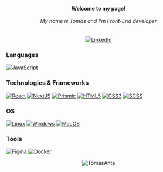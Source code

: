 <p align="center">
    <b>Welcome to my page!</b><br><br>
    <i>
        My name is Tomas and I'm Front-End developer<br>
       <br>
    </i><br>
    <a href="https://www.linkedin.com/in/antanaitis-tomas">
        <img src="https://img.shields.io/badge/LinkedIn-blue?style=flat-square&logo=linkedin" alt="LinkedIn">
    </a>
</p>

### Languages

[![JavaScript](https://img.shields.io/badge/javascript-black?style=for-the-badge&logo=javascript)](https://github.com/TomasAnta)

### Technologies & Frameworks
[![React](https://img.shields.io/badge/react-black?style=for-the-badge&logo=react)](https://github.com/TomasAnta)
[![NextJS](https://img.shields.io/badge/next-black?style=for-the-badge&logo=next)](https://github.com/TomasAnta)
[![Prismic](https://img.shields.io/badge/prismic-black?style=for-the-badge&logo=prismic)](https://github.com/TomasAnta)
[![HTML5](https://img.shields.io/badge/html5-black?style=for-the-badge&logo=html5)](https://hub.docker.com/u/TomasAnta)
[![CSS3](https://img.shields.io/badge/css3-black?style=for-the-badge&logo=css3)](https://hub.docker.com/u/TomasAnta)
[![SCSS](https://img.shields.io/badge/scss-black?style=for-the-badge&logo=scss)](https://hub.docker.com/u/TomasAnta)


### OS
[![Linux](https://img.shields.io/badge/linux-black?style=for-the-badge&logo=Linux)](https://github.com/TomasAnta)
[![Windows](https://img.shields.io/badge/Windows-black?style=for-the-badge&logo=Windows)](https://github.com/TomasAnta)
[![MacOS](https://img.shields.io/badge/MacOS-black?style=for-the-badge&logo=MacOs)](https://github.com/TomasAnta)

### Tools
[![Figma](https://img.shields.io/badge/figma-black?style=for-the-badge&logo=figma)](https://hub.docker.com/u/TomasAnta)
[![Docker](https://img.shields.io/badge/docker-black?style=for-the-badge&logo=docker)](https://hub.docker.com/u/TomasAnta)


<div align="center">
<p><img align="center" src="https://github-readme-stats.vercel.app/api/top-langs?username=TomasAnta&show_icons=true&locale=en&layout=compact" alt="TomasAnta" /></p>
<!-- <p><img align="center" src="https://github-readme-streak-stats.herokuapp.com/?user=TomasAnta&" alt="TomasAnta" /></p> -->
</div>
